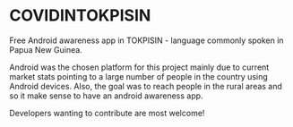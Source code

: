 # COVIDINTOKPISIN
Free Android awareness app in TOKPISIN - language commonly spoken in Papua New Guinea. 


Android was the chosen platform for this project mainly due to current market stats pointing to a large number of people in the country using Android devices. Also, the goal was to reach people in the rural areas and so it make sense to have an android awareness app. 

Developers wanting to contribute are most welcome! 
